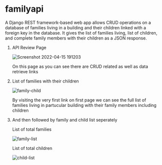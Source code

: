 # familyapi

A Django REST framework-based web app allows CRUD operations on a database of families living in a building and their children linked with a foreign key in the database. It gives the list of families living, list of children, and complete family members with their children as a JSON response.

1) API Review Page

   ![Screenshot 2022-04-15 191203](https://user-images.githubusercontent.com/62459983/163578472-58826b47-d320-422f-84fd-751436d1f577.png)
 
   On this page as you can see there are CRUD related as well as data retrieve links


2) List of families with their children

   ![family-child](https://user-images.githubusercontent.com/62459983/163579070-3a4baafe-125d-4819-bb2a-3d0418a70452.png)

   By visiting the very first link on first page we can see the full list of families living in partucular building with their family members including children

3) And then followed by family and child list seperately
   
   List of total families
   
   ![family-list](https://user-images.githubusercontent.com/62459983/163579041-057b32f9-d37e-4785-84b0-7a54870039cb.png)
   
   
   List of total children
   
   ![child-list](https://user-images.githubusercontent.com/62459983/163579060-df57b7a9-5bfe-4195-980b-cb5148ee9884.png)
